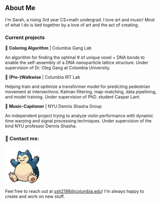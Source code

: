 ## About Me

I'm Sarah, a rising 3rd year CS+math undergrad. I love art and music! Most of what I do is tied together by a love of art and the act of creating.

### Current projects

🧩 **Coloring Algorithm** | Columbia Gang Lab

An algorithm for finding the optimal # of unique voxel + DNA bonds to enable the self-assembly of a DNA nanoparticle lattice structure. Under supervision of Dr. Oleg Gang at Columbia University.

🚦 **(Pre-)Walkwise** | Columbia IRT Lab

Helping train and optimize a transformer model for predicting pedestrian movement at intersections: Kalman filtering, map-matching, data pipelining, and model training. Under supervision of PhD. student Caspar Lant.

🎻 **Music-Captioner** | NYU Dennis Shasha Group

An independent project trying to analyze violin performance with dynamic time warping and signal processing techniques. Under supervision of the kind NYU professor Dennis Shasha.

### 💬 Contact me:
<img src="./assets/snorlax.gif" alt="snorlax" width="120"/> 

Feel free to reach out at ssh2198@columbia.edu! I'm always happy to create and work on new stuff.

<!--
**ssh2198/ssh2198** is a ✨ _special_ ✨ repository because its `README.md` (this file) appears on your GitHub profile.

Here are some ideas to get you started:

- 🔭 I’m currently working on ...
- 🌱 I’m currently learning ...
- 👯 I’m looking to collaborate on ...
- 🤔 I’m looking for help with ...
- 💬 Ask me about ...
- 📫 How to reach me: ...
- 😄 Pronouns: ...
- ⚡ Fun fact: ...
-->

